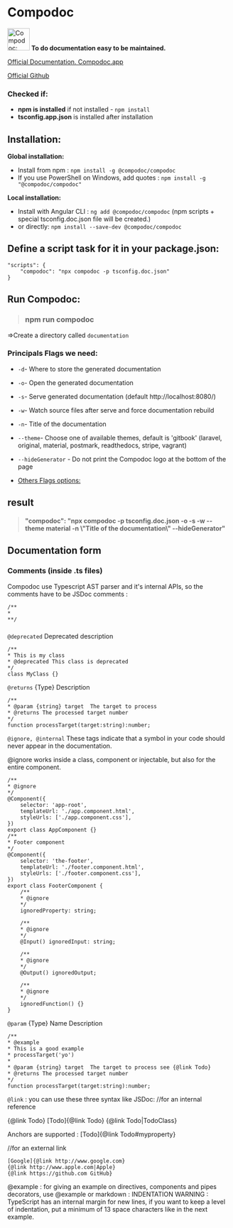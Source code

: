 # Compodoc
<p align="left"> 
  <img src="https://avatars3.githubusercontent.com/u/23202313" alt="Compodoc: The missing documentation tool for your Angular application" width="50">
  <b>To do documentation easy to be maintained.</b>
</p>

[Official Documentation. Compodoc.app](https://compodoc.app/)
 
[Official Github](https://github.com/compodoc/compodoc)
 
 
 
 

  

### Checked if:
- **npm is installed** if not installed - `npm install`
- **tsconfig.app.json** is installed after installation

## Installation:

**Global installation:**

- Install from npm : `npm install -g @compodoc/compodoc`
- If you use PowerShell on Windows, add quotes : `npm install -g "@compodoc/compodoc"`

**Local installation:**

- Install with Angular CLI : `ng add @compodoc/compodoc` (npm scripts + special tsconfig.doc.json file will be created.)
- or directly:  `npm install --save-dev @compodoc/compodoc`



## Define a script task for it in your package.json:

    "scripts": {
        "compodoc": "npx compodoc -p tsconfig.doc.json"
    }   

## Run Compodoc: 

><h3>npm run compodoc</h3>

=>Create a directory called `documentation`

### Principals Flags we need:

- `-d`- Where to store the generated documentation

- `-o`- Open the generated documentation
- `-s`- Serve generated documentation (default http://localhost:8080/)
- `-w`- Watch source files after serve and force documentation rebuild
- `-n`- Title of the documentation
- `--theme`- Choose one of available themes, default is 'gitbook' (laravel, original, material, postmark, readthedocs, stripe, vagrant)
- `--hideGenerator` - Do not print the Compodoc logo at the bottom of the page
- [Others Flags options:](https://compodoc.app/guides/options.html)

## result

><h4>"compodoc": "npx compodoc -p tsconfig.doc.json -o -s -w --theme material -n \"Title of the documentation\" --hideGenerator"</h4>

## Documentation form

### Comments (inside .ts files)

Compodoc use Typescript AST parser and it's internal APIs, so the comments have to be JSDoc comments :

    /**
    *
    **/

### 
`@deprecated` Deprecated description

    /**
    * This is my class
    * @deprecated This class is deprecated
    */
    class MyClass {}
`@returns` {Type} Description

    /**
    * @param {string} target  The target to process
    * @returns The processed target number
    */
    function processTarget(target:string):number;
`@ignore, @internal`
These tags indicate that a symbol in your code should never appear in the documentation.

@ignore works inside a class, component or injectable, but also for the entire component.

    /**
    * @ignore
    */
    @Component({
        selector: 'app-root',
        templateUrl: './app.component.html',
        styleUrls: ['./app.component.css'],
    })
    export class AppComponent {}
    /**
    * Footer component
    */
    @Component({
        selector: 'the-footer',
        templateUrl: './footer.component.html',
        styleUrls: ['./footer.component.css'],
    })
    export class FooterComponent {
        /**
        * @ignore
        */
        ignoredProperty: string;

        /**
        * @ignore
        */
        @Input() ignoredInput: string;

        /**
        * @ignore
        */
        @Output() ignoredOutput;

        /**
        * @ignore
        */
        ignoredFunction() {}
    }
`@param` {Type} Name Description

    /**
    * @example
    * This is a good example
    * processTarget('yo')
    *
    * @param {string} target  The target to process see {@link Todo}
    * @returns The processed target number
    */
    function processTarget(target:string):number;

`@link` : you can use these three syntax like JSDoc:
    //for an internal reference

{@link Todo}
[Todo]{@link Todo}
{@link Todo|TodoClass}

Anchors are supported : [Todo]{@link Todo#myproperty}

//for an external link

    [Google]{@link http://www.google.com}
    {@link http://www.apple.com|Apple}
    {@link https://github.com GitHub}

@example : for giving an example on directives, components and pipes decorators, use @example or markdown :
INDENTATION WARNING : TypeScript has an internal margin for new lines, if you want to keep a level of indentation, put a minimum of 13 space characters like in the next example.









